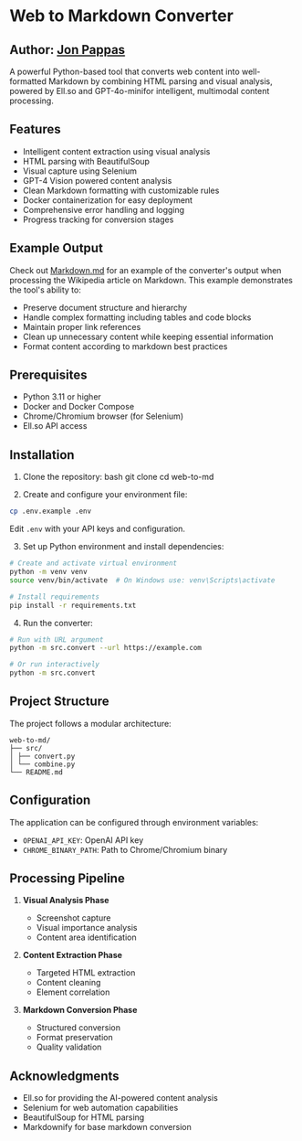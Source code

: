 # Web to Markdown Converter

## Author: [Jon Pappas](https://github.com/matt-rickard)

A powerful Python-based tool that converts web content into well-formatted Markdown by combining HTML parsing and visual analysis, powered by Ell.so and GPT-4o-minifor intelligent, multimodal content processing.

## Features

- Intelligent content extraction using visual analysis
- HTML parsing with BeautifulSoup
- Visual capture using Selenium
- GPT-4 Vision powered content analysis
- Clean Markdown formatting with customizable rules
- Docker containerization for easy deployment
- Comprehensive error handling and logging
- Progress tracking for conversion stages

## Example Output

Check out [Markdown.md](output/Markdown.md) for an example of the converter's output when processing the Wikipedia article on Markdown. This example demonstrates the tool's ability to:

- Preserve document structure and hierarchy
- Handle complex formatting including tables and code blocks
- Maintain proper link references
- Clean up unnecessary content while keeping essential information
- Format content according to markdown best practices

## Prerequisites

- Python 3.11 or higher
- Docker and Docker Compose
- Chrome/Chromium browser (for Selenium)
- Ell.so API access

## Installation

1. Clone the repository:
bash
git clone <repository-url>
cd web-to-md

2. Create and configure your environment file:
```bash
cp .env.example .env
```

Edit `.env` with your API keys and configuration.

3. Set up Python environment and install dependencies:
```bash
# Create and activate virtual environment
python -m venv venv
source venv/bin/activate  # On Windows use: venv\Scripts\activate

# Install requirements
pip install -r requirements.txt
```

4. Run the converter:
```bash
# Run with URL argument
python -m src.convert --url https://example.com

# Or run interactively
python -m src.convert
```

## Project Structure

The project follows a modular architecture:

```text
web-to-md/
├── src/
│ ├── convert.py
│ └── combine.py
└── README.md
```

## Configuration

The application can be configured through environment variables:

- `OPENAI_API_KEY`: OpenAI API key
- `CHROME_BINARY_PATH`: Path to Chrome/Chromium binary

## Processing Pipeline

1. **Visual Analysis Phase**
   - Screenshot capture
   - Visual importance analysis
   - Content area identification

2. **Content Extraction Phase**
   - Targeted HTML extraction
   - Content cleaning
   - Element correlation

3. **Markdown Conversion Phase**
   - Structured conversion
   - Format preservation
   - Quality validation

## Acknowledgments

- Ell.so for providing the AI-powered content analysis
- Selenium for web automation capabilities
- BeautifulSoup for HTML parsing
- Markdownify for base markdown conversion